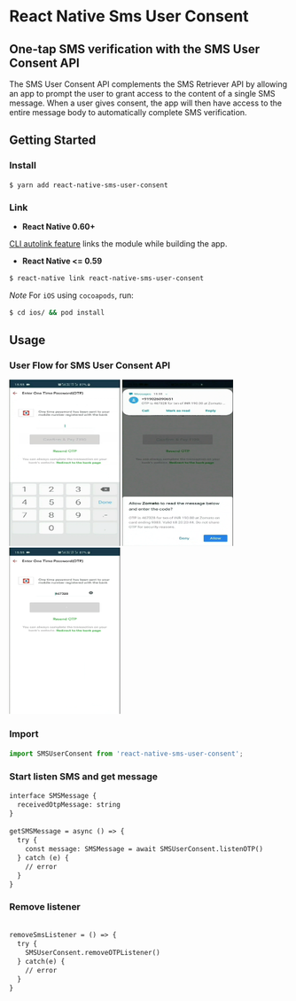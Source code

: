 # React Native Sms User Consent

## One-tap SMS verification with the SMS User Consent API
The SMS User Consent API complements the SMS Retriever API by allowing an app to prompt the user to grant access to the content of a single SMS message. When a user gives consent, the app will then have access to the entire message body to automatically complete SMS verification.

## Getting Started


### Install

```
$ yarn add react-native-sms-user-consent
```

### Link

- **React Native 0.60+**


[CLI autolink feature](https://github.com/react-native-community/cli/blob/master/docs/autolinking.md) links the module while building the app. 


- **React Native <= 0.59**


```bash
$ react-native link react-native-sms-user-consent
```


*Note* For `iOS` using `cocoapods`, run:

```bash
$ cd ios/ && pod install
```

## Usage

### User Flow for SMS User Consent API

<img src="/assets/images/user-consent-1.png" width=200 height="300" />
<img src="/assets/images/user-consent-2.png" width=200 height="300" />
<img src="/assets/images/user-consent-3.png" width=200 height="300" />


### Import

```js
import SMSUserConsent from 'react-native-sms-user-consent';
```

### Start listen SMS and get message
```tsx
interface SMSMessage {
  receivedOtpMessage: string
}

getSMSMessage = async () => {
  try {
    const message: SMSMessage = await SMSUserConsent.listenOTP()
  } catch (e) {
    // error
  }
}

```

### Remove listener
```tsx

removeSmsListener = () => {
  try {
    SMSUserConsent.removeOTPListener()
  } catch(e) {
    // error
  }
}

```
